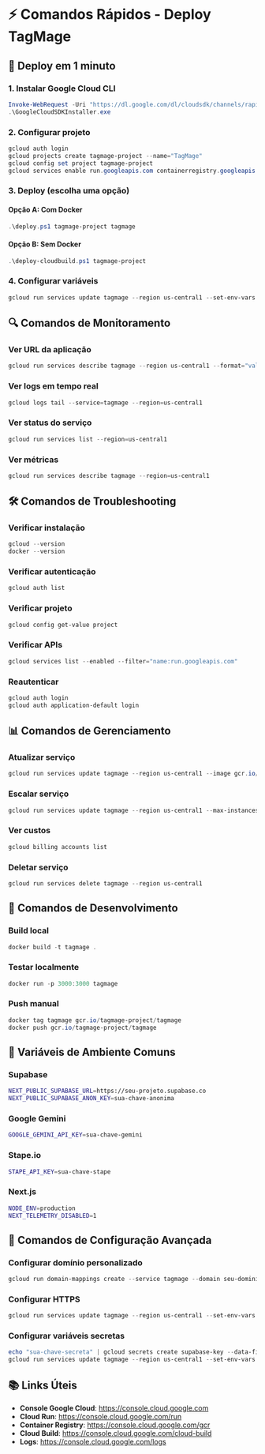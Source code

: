 # ⚡ Comandos Rápidos - Deploy TagMage

## 🚀 Deploy em 1 minuto

### 1. Instalar Google Cloud CLI
```powershell
Invoke-WebRequest -Uri "https://dl.google.com/dl/cloudsdk/channels/rapid/GoogleCloudSDKInstaller.exe" -OutFile "GoogleCloudSDKInstaller.exe"
.\GoogleCloudSDKInstaller.exe
```

### 2. Configurar projeto
```powershell
gcloud auth login
gcloud projects create tagmage-project --name="TagMage"
gcloud config set project tagmage-project
gcloud services enable run.googleapis.com containerregistry.googleapis.com cloudbuild.googleapis.com
```

### 3. Deploy (escolha uma opção)

#### Opção A: Com Docker
```powershell
.\deploy.ps1 tagmage-project tagmage
```

#### Opção B: Sem Docker
```powershell
.\deploy-cloudbuild.ps1 tagmage-project
```

### 4. Configurar variáveis
```powershell
gcloud run services update tagmage --region us-central1 --set-env-vars NEXT_PUBLIC_SUPABASE_URL=sua-url,NEXT_PUBLIC_SUPABASE_ANON_KEY=sua-chave,GOOGLE_GEMINI_API_KEY=sua-chave-gemini
```

## 🔍 Comandos de Monitoramento

### Ver URL da aplicação
```powershell
gcloud run services describe tagmage --region us-central1 --format="value(status.url)"
```

### Ver logs em tempo real
```powershell
gcloud logs tail --service=tagmage --region=us-central1
```

### Ver status do serviço
```powershell
gcloud run services list --region=us-central1
```

### Ver métricas
```powershell
gcloud run services describe tagmage --region=us-central1
```

## 🛠️ Comandos de Troubleshooting

### Verificar instalação
```powershell
gcloud --version
docker --version
```

### Verificar autenticação
```powershell
gcloud auth list
```

### Verificar projeto
```powershell
gcloud config get-value project
```

### Verificar APIs
```powershell
gcloud services list --enabled --filter="name:run.googleapis.com"
```

### Reautenticar
```powershell
gcloud auth login
gcloud auth application-default login
```

## 📊 Comandos de Gerenciamento

### Atualizar serviço
```powershell
gcloud run services update tagmage --region us-central1 --image gcr.io/tagmage-project/tagmage:latest
```

### Escalar serviço
```powershell
gcloud run services update tagmage --region us-central1 --max-instances 20
```

### Ver custos
```powershell
gcloud billing accounts list
```

### Deletar serviço
```powershell
gcloud run services delete tagmage --region us-central1
```

## 🔧 Comandos de Desenvolvimento

### Build local
```powershell
docker build -t tagmage .
```

### Testar localmente
```powershell
docker run -p 3000:3000 tagmage
```

### Push manual
```powershell
docker tag tagmage gcr.io/tagmage-project/tagmage
docker push gcr.io/tagmage-project/tagmage
```

## 📝 Variáveis de Ambiente Comuns

### Supabase
```bash
NEXT_PUBLIC_SUPABASE_URL=https://seu-projeto.supabase.co
NEXT_PUBLIC_SUPABASE_ANON_KEY=sua-chave-anonima
```

### Google Gemini
```bash
GOOGLE_GEMINI_API_KEY=sua-chave-gemini
```

### Stape.io
```bash
STAPE_API_KEY=sua-chave-stape
```

### Next.js
```bash
NODE_ENV=production
NEXT_TELEMETRY_DISABLED=1
```

## 🎯 Comandos de Configuração Avançada

### Configurar domínio personalizado
```powershell
gcloud run domain-mappings create --service tagmage --domain seu-dominio.com --region us-central1
```

### Configurar HTTPS
```powershell
gcloud run services update tagmage --region us-central1 --set-env-vars HTTPS=true
```

### Configurar variáveis secretas
```powershell
echo "sua-chave-secreta" | gcloud secrets create supabase-key --data-file=-
gcloud run services update tagmage --region us-central1 --set-env-vars NEXT_PUBLIC_SUPABASE_ANON_KEY=@supabase-key
```

## 📚 Links Úteis

- **Console Google Cloud**: https://console.cloud.google.com
- **Cloud Run**: https://console.cloud.google.com/run
- **Container Registry**: https://console.cloud.google.com/gcr
- **Cloud Build**: https://console.cloud.google.com/cloud-build
- **Logs**: https://console.cloud.google.com/logs 